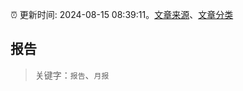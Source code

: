 :alarm_clock: 更新时间: 2024-08-15 08:39:11。[文章来源](/README.md)、[文章分类](/TAGS.md)

## 报告


> 关键字：`报告`、`月报`



